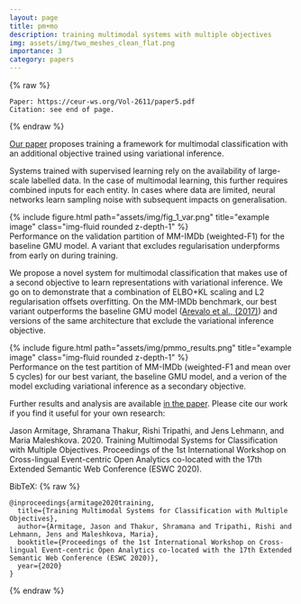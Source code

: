 ```yaml
---
layout: page
title: pm+mo
description: training multimodal systems with multiple objectives
img: assets/img/two_meshes_clean_flat.png
importance: 3
category: papers
---
```

{% raw %}
```
Paper: https://ceur-ws.org/Vol-2611/paper5.pdf
Citation: see end of page.
```
{% endraw %}

<a href="https://ceur-ws.org/Vol-2611/paper5.pdf">Our paper</a> proposes training a framework for multimodal classification with an additional objective trained using variational inference. 

Systems trained with supervised learning rely on the availability of large-scale labelled data. In the case of multimodal learning, this further requires combined inputs for each entity. In cases where data are limited, neural networks learn sampling noise with subsequent impacts on generalisation.  

<div class="row">
    <div class="col-sm mt-3 mt-md-0">
        {% include figure.html path="assets/img/fig_1_var.png" title="example image" class="img-fluid rounded z-depth-1" %}
    </div>
</div>
<div class="caption">
    Performance on the validation partition of MM-IMDb (weighted-F1) for the baseline GMU model. A variant that excludes regularisation underpforms from early on during training.
</div>

We propose a novel system for multimodal classification that makes use of a second objective to learn representations with variational inference. We go on to demonstrate that a combination of ELBO+KL scaling and L2 regularisation offsets overfitting. On the MM-IMDb benchmark, our best variant outperforms the baseline GMU model (<a href="https://arxiv.org/abs/1702.01992">Arevalo et al., (2017)</a>) and versions of the same architecture that exclude the variational inference objective. 

<div class="row">
    <div class="col-sm mt-3 mt-md-0">
        {% include figure.html path="assets/img/pmmo_results.png" title="example image" class="img-fluid rounded z-depth-1" %}
    </div>
</div>
<div class="caption">
    Performance on the test partition of MM-IMDb (weighted-F1 and mean over 5 cycles) for our best variant, the baseline GMU model, and a verion of the model excluding variational inference as a secondary objective.
</div>

Further results and analysis are available <a href="https://ceur-ws.org/Vol-2611/paper5.pdf">in the paper</a>. Please cite our work if you find it useful for your own research:

Jason Armitage, Shramana Thakur, Rishi Tripathi, and Jens Lehmann, and Maria Maleshkova. 2020. Training Multimodal Systems for Classification with Multiple Objectives. Proceedings of the 1st International Workshop on Cross-lingual Event-centric Open Analytics co-located with the 17th Extended Semantic Web Conference (ESWC 2020).

BibTeX:
{% raw %}
```
@inproceedings{armitage2020training,
  title={Training Multimodal Systems for Classification with Multiple Objectives},
  author={Armitage, Jason and Thakur, Shramana and Tripathi, Rishi and Lehmann, Jens and Maleshkova, Maria},
  booktitle={Proceedings of the 1st International Workshop on Cross-lingual Event-centric Open Analytics co-located with the 17th Extended Semantic Web Conference (ESWC 2020)},
  year={2020}
}
```
{% endraw %}

